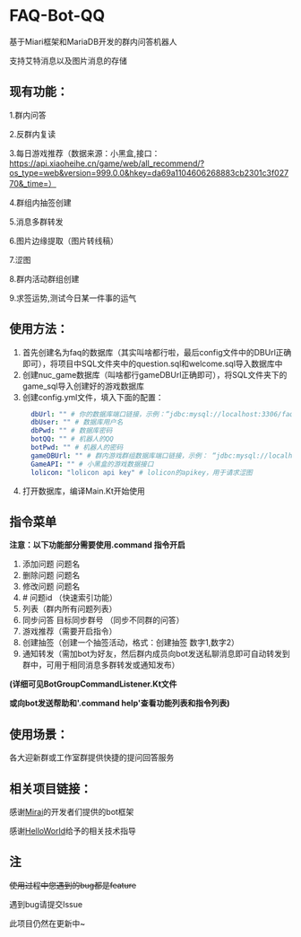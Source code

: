 # FAQ-Bot-QQ
  基于Miari框架和MariaDB开发的群内问答机器人
   
  支持艾特消息以及图片消息的存储
## 现有功能：
  1.群内问答
  
  2.反群内复读
  
  3.每日游戏推荐（数据来源：小黑盒,接口：https://api.xiaoheihe.cn/game/web/all_recommend/?os_type=web&version=999.0.0&hkey=da69a1104606268883cb2301c3f02770&_time=）
  
  4.群组内抽签创建
  
  5.消息多群转发
  
  6.图片边缘提取（图片转线稿）
  
  7.涩图
  
  8.群内活动群组创建
  
  9.求签运势,测试今日某一件事的运气

## 使用方法：
  1. 首先创建名为faq的数据库（其实叫啥都行啦，最后config文件中的DBUrl正确即可），将项目中SQL文件夹中的question.sql和welcome.sql导入数据库中
  2. 创建nuc_game数据库（叫啥都行gameDBUrl正确即可），将SQL文件夹下的game_sql导入创建好的游戏数据库
3. 创建config.yml文件，填入下面的配置：
      ```yaml
        dbUrl: "" # 你的数据库端口链接，示例：“jdbc:mysql://localhost:3306/faq?serverTimezone=UTC&characterEncoding=UTF-8
        dbUser: "" # 数据库用户名
        dbPwd: "" # 数据库密码
        botQQ: "" # 机器人的QQ
        botPwd: "" # 机器人的密码
        gameDBUrl: "" # 群内游戏群组数据库端口链接，示例： “jdbc:mysql://localhost:3306/nuc_game?serverTimezone=UTC&characterEncoding=UTF-8”
        GameAPI: "" # 小黑盒的游戏数据接口
        lolicon: "lolicon api key" # lolicon的apikey，用于请求涩图
      ``` 
  4. 打开数据库，编译Main.Kt开始使用
  
## 指令菜单
**注意：以下功能部分需要使用.command 指令开启**
1. 添加问题 问题名
2. 删除问题 问题名
3. 修改问题 问题名
4. \# 问题id （快速索引功能）
5. 列表（群内所有问题列表）
6. 同步问答 目标同步群号 （同步不同群的问答）
7. 游戏推荐（需要开启指令）
8. 创建抽签（创建一个抽签活动，格式：创建抽签 数字1,数字2）
9. 通知转发（需加bot为好友，然后群内成员向bot发送私聊消息即可自动转发到群中，可用于相同消息多群转发或通知发布）


**(详细可见BotGroupCommandListener.Kt文件**

**或向bot发送帮助和'.command help'查看功能列表和指令列表)**

## 使用场景：

  各大迎新群或工作室群提供快捷的提问回答服务

## 相关项目链接：
  感谢[Mirai](https://github.com/mamoe/mirai)的开发者们提供的bot框架
  
  感谢[HelloWorld](https://github.com/mzdluo123)给予的相关技术指导
  
## 注
  ~~使用过程中您遇到的bug都是feature~~
  
  遇到bug请提交Issue
  
  此项目仍然在更新中~

